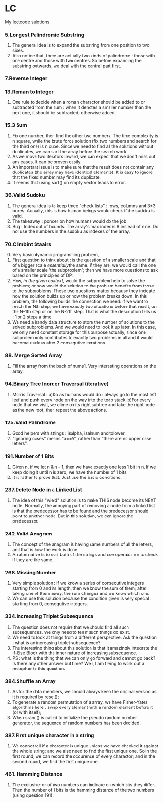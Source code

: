 # LC
My leetcode sulotions
### 5.Longest Palindromic Substring
1. The general idea is to expand the substring from one position to two sides.
2. Also notice that, there are actually two kinds of palindrome : those with one centre and those with two centres. So before expanding the substring outwards, we deal with the central part first.
### 7.Reverse Integer
### 13.Roman to Integer
1. One rule to decide when a roman charactor should be added to or subtracted from the sum : when it denotes a smaller number than the next one, it should be subtracted; otherwise added.
### 15.3 Sum
1. Fix one number, then find the other two numbers. The time complexity is n square, while the brute force solution (fix two numbers and search for the third one) is n cube. Since we need to find all the solutions without duplicates, we can sort the array before the search work.
2. As we move two iterators inward, we can expect that we don't miss out any cases. It can be proven easily.
3. An important issue is to make sure that the result does not contain any duplicates (the array may have identical elements). It is easy to ignore that the fixed number may find its duplicate.
4. It seems that using sort() on empty vector leads to error.
### 36.Valid Sudoku
1. The general idea is to keep three "check lists" : rows, columns and 3*3 boxes. Actually, this is how human beings would check if the sudoku is valid.
2. The takeaway : ponder on how humans would do the job
3. Bug : Index out of bounds. The array's max index is 8 instead of nine. Do not use the numbers in the sudoku as indexes of the array. 
### 70.Climbint Staairs
0. Very basic dynamic programming problem, 
1. First question to think about : is the question of a smaller scale and that of a bigger scale *essentially*the same. If they are, we would call the one of a smaller scale 'the subproblem'; then we have more questions to ask based on the principles of DP:
2. How, *in the given context*, would the subproblem help to solve the problem; or how would the solution to the problem benefits from those to the subproblems. These two questions matter because they indicate how the solution builds up or how the problem breaks down. In this problem, the following builds the connection we need: if we want to reach the Nth step, we have exactly two situations before that result, on the N-1th step or on the N-2th step. That is what the
description tells us : 1 or 2 steps a time.
3. We need a handy data structure to store the number of solutions to the  solved subproblems. And we would need to look it up later. In this case, we only need constant storage for this purpose actually, since one subprolem only contributes to exactly two problems in all and it would become useless after 2 consequtive iterations.
### 88. Merge Sorted Array
1. Fill the array from the back of nums1. Very interesting operations on the array.
### 94.Binary Tree Inorder Traversal (iterative)
1. Morris Traversal : a)Do as humans would do : always go to the most left leaf and push every node on the way into the todo stack. b)For every node that we visit, we clime on its right subtree and take the right node as the new root, then repeat the above actions.
### 125.Valid Palindrome
1. Good helpers with strings : isalpha, isalnum and tolower.
2. "Ignoring cases" means "a==A", rather than "there are no upper case letters".
### 191.Number of 1 Bits
1. Given n, if we let n & n - 1, then we have exactly one less 1 bit in n. If we keep doing it until n is zero, we have the number of 1 bits.
2. It is rather to prove that. Just use the basic conditions.
### 237.Delete Node in a Linked List
1. The idea of this "wield" solution is to make THIS node become its NEXT node. Normally, the annoying part of removing a node from a linked list is that the predecessor has to be found and the predecessor should point to another node. But in this solution, we can ignore the predecessor.
### 242.Valid Anagram 
1. The concept of the anagram is having same numbers of all the letters, and that is how the work is done.
2. An alternative is to sort both of the strings and use operator == to check if they are the same.

### 268.Missing Number
1. Very simple solution : if we know a series of consecutive integers starting from 0 and its length, then we know the sum of them; after taking one of them away, the sum changes and we know which one.
2. We can use this solution because the condition given is very special : starting from 0, consequtive integers.
### 334.Increasing Triplet Subsequence
1. The question does not require that we should find all such subsequences. We only need to tell if such things do exist.
2. We need to look at things from a different perspective. Ask the question : what is an increasing triplet subsequence?
3. The interesting thing about this solution is that it amazingly integrate the If-Else Block with the inner nature of increasing subsequence.
4. PS : what is the thing that we can only go forward and cannot go back? Is there any other answer but time? Well, I am trying to work out a metophor to this question.
### 384.Shuffle an Array
1. As for the data members, we should always keep the original version as it is required by reset();
2. To generate a random permutation of a array, we have Fisher-Yates algorithms here : swap every element with a random element before it (or with itself);
3. When srand() is called to initialize the pseudo random number generator, the sequence of random numbers has been decided. 
### 387.First unique character in a string
1. We cannot tell if a character is unique unless we have checked it against the whole string; and we also need to find the first unique one. So in the first round, we can record the occurence of every charactor; and in the second round, we find the first unique one.
### 461. Hamming Distance
1. The exclusive-or of two numbers can indicate on which bits they differ. Then the number of 1 bits is the hamming distance of the two numbers (using question 191).
